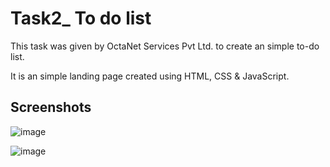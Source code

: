 <h1>Task2_ To do list</h1>

<p>This task was given by OctaNet Services Pvt Ltd. to create an simple to-do list.

It is an simple landing page created using HTML, CSS & JavaScript.</p>

<h2>Screenshots</h2>

![image](https://github.com/user-attachments/assets/fc17dede-118e-4031-811b-d4412026caaf)

![image](https://github.com/user-attachments/assets/9016e068-29af-48f9-995a-e54e9fee5ce6)

